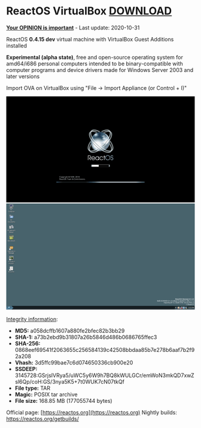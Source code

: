 # ReactOS VirtualBox [DOWNLOAD](https://github.com/Virtual-Machines/ReactOS-VirtualBox/releases/download/latest/ReactOS.ova)

[**Your OPINION is important**](https://github.com/Virtual-Machines/ReactOS-VirtualBox/issues/1) - Last update: 2020-10-31

ReactOS **0.4.15 dev** virtual machine with VirtualBox Guest Additions installed

**Experimental (alpha state)**, free and open-source operating system for amd64/i686 personal computers intended to be binary-compatible with computer programs and device drivers made for Windows Server 2003 and later versions

Import OVA on VirtualBox using "File -> Import Appliance (or Control + I)"

![Boot](https://raw.githubusercontent.com/Virtual-Machines/ReactOS-VirtualBox/master/ReactOSBoot.png)
![Desktop](https://raw.githubusercontent.com/Virtual-Machines/ReactOS-VirtualBox/master/ReactOSDesktop.png)

[Integrity information](https://www.virustotal.com/gui/file/0868eef69541f2063655c256584139c42508bbdaa85b7e278b6aaf7b2f92a208/detection):
- **MD5:**  a058dcffb1607a880fe2bfec82b3bb29
- **SHA-1:**  a73b2ebd9b31807a26b5846d486b0686765ffec3
- **SHA-256:**  0868eef69541f2063655c256584139c42508bbdaa85b7e278b6aaf7b2f92a208
- **Vhash:**  3d5ffc99bae7c6d074650336cb900e20
- **SSDEEP:** 3145728:GSrjsIVRya5/uWC5y6W9h7BQ8kWULGCr/emWoN3mkQD7xwZsl6Qp/coH:GS/3nya5K5+7t0WUK7cN07tkQf
- **File type:**  TAR
- **Magic:**  POSIX tar archive
- **File size:**  168.85 MB (177055744 bytes)

Official page: [https://reactos.org](https://reactos.org)
Nightly builds: https://reactos.org/getbuilds/
